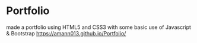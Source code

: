 # Portfolio
made a portfolio using HTML5 and CSS3 with some basic use of Javascript & Bootstrap
https://amann013.github.io/Portfolio/
